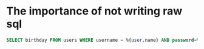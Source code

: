 # The importance of not writing raw sql


```sql
SELECT birthday FROM users WHERE username = %{user.name} AND password=%{user.password};
```
